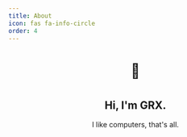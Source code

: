 ```yaml
---
title: About
icon: fas fa-info-circle
order: 4
---
```


<H1 style="text-align:center"> 🖖 <H1>
<H2 style="text-align:center"> Hi, I'm GRX. </H2>
<p style="text-align:center"> I like computers,  that's all. <p>